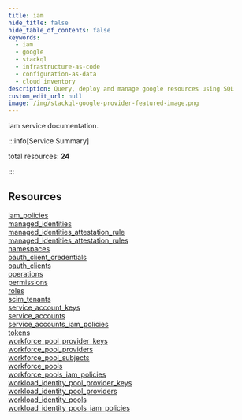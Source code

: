 ```yaml
---
title: iam
hide_title: false
hide_table_of_contents: false
keywords:
  - iam
  - google
  - stackql
  - infrastructure-as-code
  - configuration-as-data
  - cloud inventory
description: Query, deploy and manage google resources using SQL
custom_edit_url: null
image: /img/stackql-google-provider-featured-image.png
---
```


iam service documentation.

:::info[Service Summary]

total resources: __24__  

:::

## Resources
<div class="row">
<div class="providerDocColumn">
<a href="/iam/iam_policies/">iam_policies</a><br />
<a href="/iam/managed_identities/">managed_identities</a><br />
<a href="/iam/managed_identities_attestation_rule/">managed_identities_attestation_rule</a><br />
<a href="/iam/managed_identities_attestation_rules/">managed_identities_attestation_rules</a><br />
<a href="/iam/namespaces/">namespaces</a><br />
<a href="/iam/oauth_client_credentials/">oauth_client_credentials</a><br />
<a href="/iam/oauth_clients/">oauth_clients</a><br />
<a href="/iam/operations/">operations</a><br />
<a href="/iam/permissions/">permissions</a><br />
<a href="/iam/roles/">roles</a><br />
<a href="/iam/scim_tenants/">scim_tenants</a><br />
<a href="/iam/service_account_keys/">service_account_keys</a>
</div>
<div class="providerDocColumn">
<a href="/iam/service_accounts/">service_accounts</a><br />
<a href="/iam/service_accounts_iam_policies/">service_accounts_iam_policies</a><br />
<a href="/iam/tokens/">tokens</a><br />
<a href="/iam/workforce_pool_provider_keys/">workforce_pool_provider_keys</a><br />
<a href="/iam/workforce_pool_providers/">workforce_pool_providers</a><br />
<a href="/iam/workforce_pool_subjects/">workforce_pool_subjects</a><br />
<a href="/iam/workforce_pools/">workforce_pools</a><br />
<a href="/iam/workforce_pools_iam_policies/">workforce_pools_iam_policies</a><br />
<a href="/iam/workload_identity_pool_provider_keys/">workload_identity_pool_provider_keys</a><br />
<a href="/iam/workload_identity_pool_providers/">workload_identity_pool_providers</a><br />
<a href="/iam/workload_identity_pools/">workload_identity_pools</a><br />
<a href="/iam/workload_identity_pools_iam_policies/">workload_identity_pools_iam_policies</a>
</div>
</div>